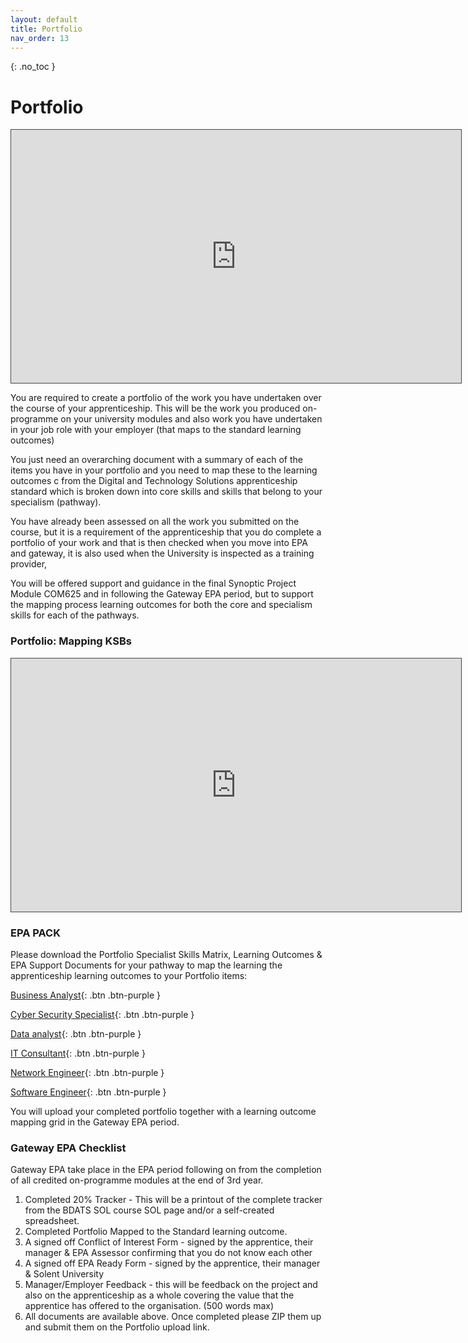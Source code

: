 ```yaml
---
layout: default
title: Portfolio
nav_order: 13
---
```


{: .no_toc }

# Portfolio

<iframe src="https://solent.cloud.panopto.eu/Panopto/Pages/Embed.aspx?id=286b4a1e-12e0-4e84-84c4-ae3e00f52d9f&amp;autoplay=false&amp;offerviewer=true&amp;showtitle=true&amp;showbrand=false&amp;captions=true&amp;interactivity=all" height="405" width="720" style="border: 1px solid #464646;" allowfullscreen="" allow="autoplay"></iframe>


You are required to create a portfolio of the work you have undertaken over the course of your apprenticeship. This will be the work you produced on-programme on your university modules and also work you have undertaken in your job role with your employer (that maps to the standard learning outcomes)

You just need an overarching document with a summary of each of the items you have in your portfolio and you need to map these to the learning outcomes c from the Digital and Technology Solutions apprenticeship standard which is broken down into core skills and skills that belong to your specialism (pathway).

You have already been assessed on all the work you submitted on the course, but it is a requirement of the apprenticeship that you do complete a portfolio of your work and that is then checked when you move into EPA and gateway, it is also used when the University is inspected as a training provider,

You will be offered support and guidance in the final Synoptic Project Module COM625 and in following the Gateway EPA period, but to support the mapping process learning outcomes for both the core and specialism skills for each of the pathways.

### Portfolio: Mapping KSBs

<iframe src="https://solent.cloud.panopto.eu/Panopto/Pages/Embed.aspx?id=5aec8018-58b8-49c7-868c-aeb700ccb796&autoplay=false&offerviewer=true&showtitle=true&showbrand=true&captions=true&interactivity=all" height="405" width="720" style="border: 1px solid #464646;" allowfullscreen allow="autoplay"></iframe>

### EPA PACK
Please download the Portfolio Specialist Skills Matrix, Learning Outcomes  & EPA Support Documents for your pathway to map the learning the apprenticeship learning outcomes to your Portfolio items:

[Business Analyst](https://github.com/martinsolent/solent_store/raw/main/docs/BDATS_EPA_PACKS/Business_Analyst.zip){: .btn .btn-purple } 

[Cyber Security Specialist](dhttps://github.com/martinsolent/solent_store/raw/main/docs/BDATS_EPA_PACKS/Cyber_Security_Specialist.zip){: .btn .btn-purple } 

[Data analyst](https://github.com/martinsolent/solent_store/raw/main/docs/BDATS_EPA_PACKS/Data_Analyst.zip){: .btn .btn-purple } 

[IT Consultant](https://github.com/martinsolent/solent_store/raw/main/docs/BDATS_EPA_PACKS/IT_Consultant.zip){: .btn .btn-purple }

[Network Engineer](https://github.com/martinsolent/solent_store/raw/main/docs/BDATS_EPA_PACKS/Network_Engineer.zip){: .btn .btn-purple } 

[Software Engineer](https://github.com/martinsolent/solent_store/raw/main/docs/BDATS_EPA_PACKS/Software_Engineer.zip){: .btn .btn-purple } 

You will upload your completed portfolio together with a learning outcome mapping grid in the Gateway EPA period.
### Gateway EPA Checklist

Gateway EPA take place in the EPA period following on from the completion of all credited on-programme modules at the end of 3rd year.


1. Completed 20% Tracker - This will be a printout of the complete tracker from the BDATS SOL course SOL page and/or a self-created spreadsheet.
1. Completed Portfolio Mapped to the Standard learning outcome.
1. A signed off Conflict of Interest Form - signed by the apprentice, their manager & EPA Assessor confirming that you do not know each other
1. A signed off EPA Ready Form - signed by the apprentice, their manager & Solent University
1. Manager/Employer Feedback - this will be feedback on the project and also on the apprenticeship as a whole covering the value that the apprentice has offered to the organisation. (500 words max)
1. All documents are available above. Once completed please ZIP them up and submit them on the Portfolio upload link.
